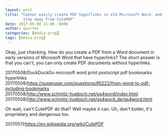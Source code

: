 ```yaml
---
layout: post
title: "Cannot easily create PDF hyperlinks in old Microsoft Word, and
        stay away from CutePDF"
date: 2017-05-08 21:00 -0600
author: quorten
categories: [media-prog]
tags: [media-prog]
---
```


Okay, just checking.  How do you create a PDF from a Word document in
early versions of Microsoft Word that have hyperlinks?  The short
answer is that you can't, you can only create PDF documents without
hyperlinks.

20170508/DuckDuckGo microsoft word print postscript pdf bookmarks hyperlinks  
20170508/https://superuser.com/questions/95222/from-word-to-pdf-including-bookmarks  
20170508/http://www.schmitz-huebsch.net/gs4word/index.html  
20170508/http://www.schmitz-huebsch.net/gs4word_de/gs4word.html

Oh wait, can't CutePDF do that?  Well maybe it can.  Uh, don't botter,
it's proprietary and dangerous too.

20170511/https://en.wikipedia.org/wiki/CutePDF
